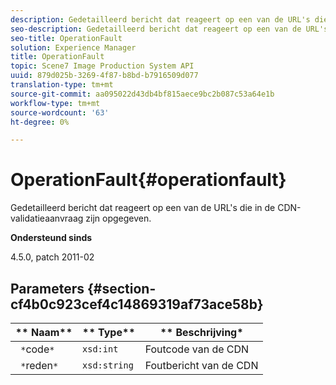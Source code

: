 ```yaml
---
description: Gedetailleerd bericht dat reageert op een van de URL's die in de CDN-validatieaanvraag zijn opgegeven.
seo-description: Gedetailleerd bericht dat reageert op een van de URL's die in de CDN-validatieaanvraag zijn opgegeven.
seo-title: OperationFault
solution: Experience Manager
title: OperationFault
topic: Scene7 Image Production System API
uuid: 879d025b-3269-4f87-b8bd-b7916509d077
translation-type: tm+mt
source-git-commit: aa095022d43db4bf815aece9bc2b087c53a64e1b
workflow-type: tm+mt
source-wordcount: '63'
ht-degree: 0%

---
```



# OperationFault{#operationfault}

Gedetailleerd bericht dat reageert op een van de URL&#39;s die in de CDN-validatieaanvraag zijn opgegeven.

**Ondersteund sinds**

4.5.0, patch 2011-02

## Parameters {#section-cf4b0c923cef4c14869319af73ace58b}

| ** Naam** | ** Type** | ** Beschrijving* |
|---|---|---|
| ` *`code`*` | `xsd:int` | Foutcode van de CDN |
| ` *`reden`*` | `xsd:string` | Foutbericht van de CDN |

